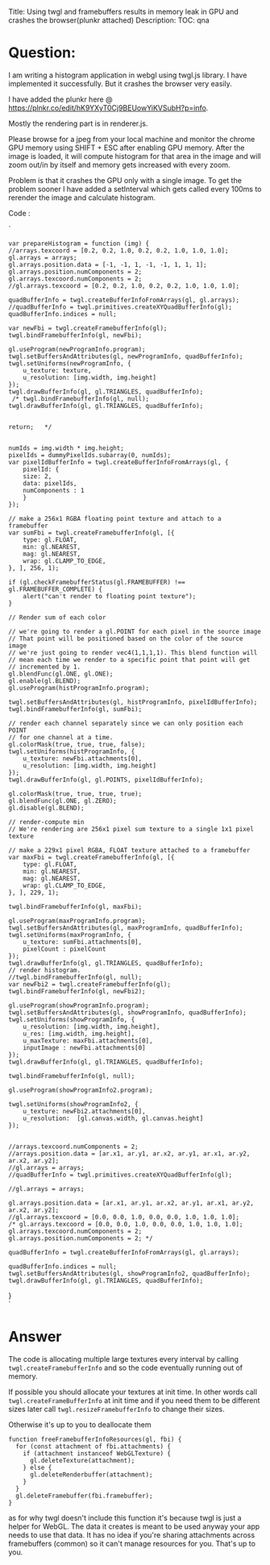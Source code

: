 Title: Using twgl and framebuffers results in memory leak in GPU and crashes the browser(plunkr attached)
Description:
TOC: qna

# Question:

I am writing a histogram application in webgl using twgl.js library.
I have implemented it successfully. But it crashes the browser very easily.

I have added the plunkr here @ https://plnkr.co/edit/hK9YXyT0Cj9BEUowYiKVSubH?p=info.

Mostly the rendering part is in renderer.js. 

Please browse for a jpeg from your local machine and monitor the chrome GPU memory using SHIFT + ESC after enabling GPU memory.
After the image is loaded, it will compute histogram for that area in the image and will zoom out/in by itself and memory gets increased with every zoom.

Problem is that it crashes the GPU only with a single image.
To get the problem sooner I have added a setInterval which gets called every 100ms to rerender the image and calculate histogram.

Code : 

`    
    
    
    var prepareHistogram = function (img) {
    //arrays.texcoord = [0.2, 0.2, 1.0, 0.2, 0.2, 1.0, 1.0, 1.0];
    gl.arrays = arrays;
    gl.arrays.position.data = [-1, -1, 1, -1, -1, 1, 1, 1];
    gl.arrays.position.numComponents = 2;
    gl.arrays.texcoord.numComponents = 2;
    //gl.arrays.texcoord = [0.2, 0.2, 1.0, 0.2, 0.2, 1.0, 1.0, 1.0];
    
    quadBufferInfo = twgl.createBufferInfoFromArrays(gl, gl.arrays);
    //quadBufferInfo = twgl.primitives.createXYQuadBufferInfo(gl);
    quadBufferInfo.indices = null;
    
    var newFbi = twgl.createFramebufferInfo(gl);
    twgl.bindFramebufferInfo(gl, newFbi);
    
    gl.useProgram(newProgramInfo.program);
    twgl.setBuffersAndAttributes(gl, newProgramInfo, quadBufferInfo);
    twgl.setUniforms(newProgramInfo, {
        u_texture: texture,
        u_resolution: [img.width, img.height]
    });
    twgl.drawBufferInfo(gl, gl.TRIANGLES, quadBufferInfo);
     /* twgl.bindFramebufferInfo(gl, null);
    twgl.drawBufferInfo(gl, gl.TRIANGLES, quadBufferInfo);
    
    
    return;   */
    
    
    numIds = img.width * img.height;
    pixelIds = dummyPixelIds.subarray(0, numIds);
    var pixelIdBufferInfo = twgl.createBufferInfoFromArrays(gl, {
        pixelId: {
        size: 2,
        data: pixelIds,
        numComponents : 1
        }
    });

    // make a 256x1 RGBA floating point texture and attach to a framebuffer
    var sumFbi = twgl.createFramebufferInfo(gl, [{
        type: gl.FLOAT,
        min: gl.NEAREST,
        mag: gl.NEAREST,
        wrap: gl.CLAMP_TO_EDGE,
    }, ], 256, 1);
    
    if (gl.checkFramebufferStatus(gl.FRAMEBUFFER) !== gl.FRAMEBUFFER_COMPLETE) {
        alert("can't render to floating point texture");
    }

    // Render sum of each color

    // we're going to render a gl.POINT for each pixel in the source image
    // That point will be positioned based on the color of the source image
    // we're just going to render vec4(1,1,1,1). This blend function will
    // mean each time we render to a specific point that point will get
    // incremented by 1.
    gl.blendFunc(gl.ONE, gl.ONE);
    gl.enable(gl.BLEND);
    gl.useProgram(histProgramInfo.program);

    twgl.setBuffersAndAttributes(gl, histProgramInfo, pixelIdBufferInfo);
    twgl.bindFramebufferInfo(gl, sumFbi);

    // render each channel separately since we can only position each POINT
    // for one channel at a time.
    gl.colorMask(true, true, true, false);
    twgl.setUniforms(histProgramInfo, {  
        u_texture: newFbi.attachments[0],  
        u_resolution: [img.width, img.height]
    });
    twgl.drawBufferInfo(gl, gl.POINTS, pixelIdBufferInfo);
    
    gl.colorMask(true, true, true, true);
    gl.blendFunc(gl.ONE, gl.ZERO);
    gl.disable(gl.BLEND);

    // render-compute min
    // We're rendering are 256x1 pixel sum texture to a single 1x1 pixel texture

    // make a 229x1 pixel RGBA, FLOAT texture attached to a framebuffer
    var maxFbi = twgl.createFramebufferInfo(gl, [{
        type: gl.FLOAT,
        min: gl.NEAREST,
        mag: gl.NEAREST,
        wrap: gl.CLAMP_TO_EDGE,
    }, ], 229, 1);

    twgl.bindFramebufferInfo(gl, maxFbi);
    
    gl.useProgram(maxProgramInfo.program);
    twgl.setBuffersAndAttributes(gl, maxProgramInfo, quadBufferInfo);
    twgl.setUniforms(maxProgramInfo, {
        u_texture: sumFbi.attachments[0],
        pixelCount : pixelCount
    });
    twgl.drawBufferInfo(gl, gl.TRIANGLES, quadBufferInfo);
    // render histogram.
    //twgl.bindFramebufferInfo(gl, null);
    var newFbi2 = twgl.createFramebufferInfo(gl);
    twgl.bindFramebufferInfo(gl, newFbi2);
    
    gl.useProgram(showProgramInfo.program);
    twgl.setBuffersAndAttributes(gl, showProgramInfo, quadBufferInfo);
    twgl.setUniforms(showProgramInfo, {
        u_resolution: [img.width, img.height],
        u_res: [img.width, img.height],
        u_maxTexture: maxFbi.attachments[0],
        inputImage : newFbi.attachments[0]
    });
    twgl.drawBufferInfo(gl, gl.TRIANGLES, quadBufferInfo);

    twgl.bindFramebufferInfo(gl, null);
    
    gl.useProgram(showProgramInfo2.program);

    twgl.setUniforms(showProgramInfo2, {
        u_texture: newFbi2.attachments[0],
        u_resolution:  [gl.canvas.width, gl.canvas.height]
    });

    
    //arrays.texcoord.numComponents = 2;
    //arrays.position.data = [ar.x1, ar.y1, ar.x2, ar.y1, ar.x1, ar.y2, ar.x2, ar.y2];
    //gl.arrays = arrays;
    //quadBufferInfo = twgl.primitives.createXYQuadBufferInfo(gl);
    
    //gl.arrays = arrays;
    
    gl.arrays.position.data = [ar.x1, ar.y1, ar.x2, ar.y1, ar.x1, ar.y2, ar.x2, ar.y2];
    //gl.arrays.texcoord = [0.0, 0.0, 1.0, 0.0, 0.0, 1.0, 1.0, 1.0];
    /* gl.arrays.texcoord = [0.0, 0.0, 1.0, 0.0, 0.0, 1.0, 1.0, 1.0];
    gl.arrays.texcoord.numComponents = 2;
    gl.arrays.position.numComponents = 2; */
    
    quadBufferInfo = twgl.createBufferInfoFromArrays(gl, gl.arrays);

    quadBufferInfo.indices = null;
    twgl.setBuffersAndAttributes(gl, showProgramInfo2, quadBufferInfo);
    twgl.drawBufferInfo(gl, gl.TRIANGLES, quadBufferInfo);
}  
`

# Answer

The code is allocating multiple large textures every interval by calling `twgl.createFramebufferInfo` and so the code eventually running out of memory. 

If possible you should allocate your textures at init time. In other words call `twgl.createFrameBufferInfo` at init time and if you need them to be different sizes later call `twgl.resizeFramebufferInfo` to change their sizes.

Otherwise it's up to you to deallocate them

```
function freeFramebufferInfoResources(gl, fbi) {
  for (const attachment of fbi.attachments) {
    if (attachment instanceof WebGLTexture) {
      gl.deleteTexture(attachment);
    } else {
      gl.deleteRenderbuffer(attachment);
    }
  }
  gl.deleteFramebuffer(fbi.framebuffer);
}
```

as for why twgl doesn't include this function it's because twgl is just a helper for WebGL. The data it creates is meant to be used anyway your app needs to use that data. It has no idea if you're sharing attachments across framebuffers (common) so it can't manage resources for you. That's up to you.

